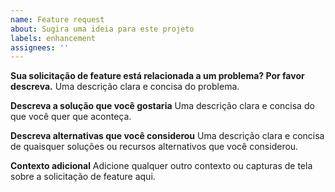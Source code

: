 ```yaml
---
name: Feature request
about: Sugira uma ideia para este projeto
labels: enhancement
assignees: ''
---
```


**Sua solicitação de feature está relacionada a um problema? Por favor descreva.**
Uma descrição clara e concisa do problema.

**Descreva a solução que você gostaria**
Uma descrição clara e concisa do que você quer que aconteça.

**Descreva alternativas que você considerou**
Uma descrição clara e concisa de quaisquer soluções ou recursos alternativos que você considerou.

**Contexto adicional**
Adicione qualquer outro contexto ou capturas de tela sobre a solicitação de feature aqui.
